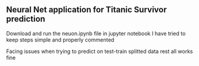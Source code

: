 ## Neural Net application for Titanic Survivor prediction

Download and run the neuon.ipynb file in jupyter notebook
I have tried to keep steps simple and properly commented

Facing issues when trying to predict on test-train splitted data rest all works fine
